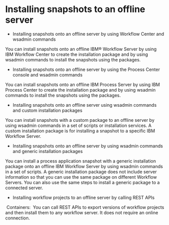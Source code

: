# Installing snapshots to an offline server

- Installing snapshots onto an offline server by using Workflow Center and wsadmin commands

You can install snapshots onto an offline IBM® Workflow Server by using IBM Workflow Center to create the installation package and by using wsadmin commands to install the snapshots using the packages.
- Installing snapshots onto an offline server by using the Process Center console and wsadmin commands

You can install snapshots onto an offline IBM Process Server by using IBM Process Center to create the installation package and by using wsadmin commands to install the snapshots using the packages.
- Installing snapshots onto an offline server using wsadmin commands and custom installation packages

You can install snapshots with a custom package to an offline server by using wsadmin commands in a set of scripts or installation services. A custom installation package is for installing a snapshot to a specific IBM Workflow Server.
- Installing snapshots onto an offline server by using wsadmin commands and generic installation packages

You can install a process application snapshot with a generic installation package onto an offline IBM Workflow Server by using wsadmin commands in a set of scripts. A generic installation package does not include server information so that you can use the same package on different Workflow Servers. You can also use the same steps to install a generic package to a connected server.
- Installing workflow projects to an offline server by calling REST APIs

 Containers: 
You can call REST APIs to export versions of workflow projects and then install them to any workflow server. It does not require an online connection.